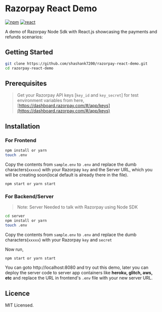 # Razorpay React Demo

[![npm](https://img.shields.io/npm/v/razorpay.svg?maxAge=2592000?style=flat-square)](https://www.npmjs.com/package/razorpay)
[![react](https://i.imgur.com/n7etgPr.png)](https://reactjs.org/)

A demo of Razorpay Node Sdk with React.js showcasing the payments and refunds scenarios: 

## Getting Started

```bash
git clone https://github.com/shashank7200/razorpay-react-demo.git
cd razorpay-react-demo
```

## Prerequisites

> Get your Razorpay API keys [`key_id` and `key_secret`] for test environment variables from here, [https://dashboard.razorpay.com/#/app/keys](https://dashboard.razorpay.com/#/app/keys)

## Installation

### For Frontend

```bash
npm install or yarn
touch .env
```

Copy the contents from `sample.env` to `.env` and replace the dumb characters(`xxxxx`) with your Razorpay `key` and the Server URL, which you will be creating soon(local default is already there in the file).

```bash
npm start or yarn start
```



### For Backend/Server 
> Note:  Server Needed to talk with Razorpay using Node SDK

```bash
cd server
npm install or yarn
touch .env
```
Copy the contents from `sample.env` to `.env` and replace the dumb characters(`xxxxx`) with your Razorpay `key` and `secret`

Now run,
```bash
npm start or yarn start
```

You can goto http://localhost:8080 and try out this demo, later you can deploy the server code to server app containers like **heroku, glitch, aws, etc** and replace the URL in frontend's `.env` file with your new server URL.

## Licence

MIT Licensed.




